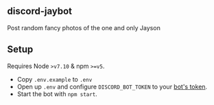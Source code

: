 ## discord-jaybot
Post random fancy photos of the one and only Jayson

## Setup
Requires Node `>v7.10` & npm `>=v5`.

- Copy `.env.example` to `.env`
- Open up `.env` and configure `DISCORD_BOT_TOKEN` to your [bot's token](https://github.com/reactiflux/discord-irc/wiki/Creating-a-discord-bot-&-getting-a-token).
- Start the bot with `npm start`.